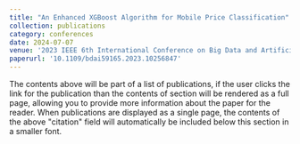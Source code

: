 ```yaml
---
title: "An Enhanced XGBoost Algorithm for Mobile Price Classification"
collection: publications
category: conferences
date: 2024-07-07
venue: '2023 IEEE 6th International Conference on Big Data and Artificial Intelligence (BDAI)'
paperurl: '10.1109/bdai59165.2023.10256847'
---
```


The contents above will be part of a list of publications, if the user clicks the link for the publication than the contents of section will be rendered as a full page, allowing you to provide more information about the paper for the reader. When publications are displayed as a single page, the contents of the above "citation" field will automatically be included below this section in a smaller font.
